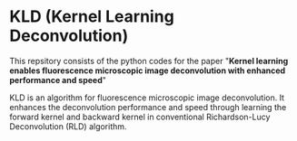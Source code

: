 # KLD (Kernel Learning Deconvolution)

This repsitory consists of the python codes for the paper "**Kernel learning enables fluorescence microscopic image deconvolution with enhanced performance and speed**"

KLD is an algorithm for fluorescence microscopic image deconvolution.
It enhances the deconvolution performance and speed through learning the forward kernel and backward kernel in conventional Richardson-Lucy Deconvolution (RLD) algorithm.

